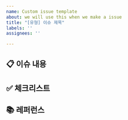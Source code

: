 ```yaml
---
name: Custom issue template
about: we will use this when we make a issue
title: "[유형] 이슈 제목"
labels: ''
assignees: ''

---
```


## 📋 이슈 내용

## ✅ 체크리스트

## 📚 레퍼런스
